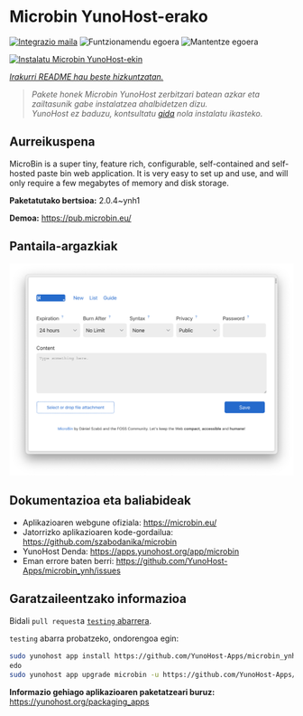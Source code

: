 <!--
Ohart ongi: README hau automatikoki sortu da <https://github.com/YunoHost/apps/tree/master/tools/readme_generator>ri esker
EZ editatu eskuz.
-->

# Microbin YunoHost-erako

[![Integrazio maila](https://dash.yunohost.org/integration/microbin.svg)](https://dash.yunohost.org/appci/app/microbin) ![Funtzionamendu egoera](https://ci-apps.yunohost.org/ci/badges/microbin.status.svg) ![Mantentze egoera](https://ci-apps.yunohost.org/ci/badges/microbin.maintain.svg)

[![Instalatu Microbin YunoHost-ekin](https://install-app.yunohost.org/install-with-yunohost.svg)](https://install-app.yunohost.org/?app=microbin)

*[Irakurri README hau beste hizkuntzatan.](./ALL_README.md)*

> *Pakete honek Microbin YunoHost zerbitzari batean azkar eta zailtasunik gabe instalatzea ahalbidetzen dizu.*  
> *YunoHost ez baduzu, kontsultatu [gida](https://yunohost.org/install) nola instalatu ikasteko.*

## Aurreikuspena

MicroBin is a super tiny, feature rich, configurable, self-contained and self-hosted paste bin web application. It is very easy to set up and use, and will only require a few megabytes of memory and disk storage.

**Paketatutako bertsioa:** 2.0.4~ynh1

**Demoa:** <https://pub.microbin.eu/>

## Pantaila-argazkiak

![Microbin(r)en pantaila-argazkia](./doc/screenshots/screenshot7.png)

## Dokumentazioa eta baliabideak

- Aplikazioaren webgune ofiziala: <https://microbin.eu/>
- Jatorrizko aplikazioaren kode-gordailua: <https://github.com/szabodanika/microbin>
- YunoHost Denda: <https://apps.yunohost.org/app/microbin>
- Eman errore baten berri: <https://github.com/YunoHost-Apps/microbin_ynh/issues>

## Garatzaileentzako informazioa

Bidali `pull request`a [`testing` abarrera](https://github.com/YunoHost-Apps/microbin_ynh/tree/testing).

`testing` abarra probatzeko, ondorengoa egin:

```bash
sudo yunohost app install https://github.com/YunoHost-Apps/microbin_ynh/tree/testing --debug
edo
sudo yunohost app upgrade microbin -u https://github.com/YunoHost-Apps/microbin_ynh/tree/testing --debug
```

**Informazio gehiago aplikazioaren paketatzeari buruz:** <https://yunohost.org/packaging_apps>
